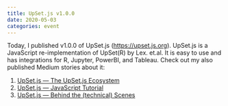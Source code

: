 ```yaml
---
title: UpSet.js v1.0.0
date: 2020-05-03
categories: event
---
```


Today, I published v1.0.0 of UpSet.js (https://upset.js.org). UpSet.js is a JavaScript re-implementation of UpSet(R) by Lex. et.al. It is easy to use and has integrations for R, Jupyter, PowerBI, and Tableau. Check out my also published Medium stories about it:

1. [UpSet.js — The UpSet.js Ecosystem](https://medium.com/@sgratzl/upset-js-the-upset-js-ecosystem-ab6692d2f34a?source=friends_link&sk=6925bb1f754f4c480009d82720a796b9)
1. [UpSet.js — JavaScript Tutorial](https://medium.com/@sgratzl/upset-js-javascript-tutorial-1b84bfd6896d?source=friends_link&sk=964cb1a70e194ded26f31e371639c67e)
1. [UpSet.js — Behind the (technical) Scenes](https://medium.com/@sgratzl/upset-js-behind-the-technical-scenes-6eb0c880a03e?source=friends_link&sk=2e90d4b2e21a9f65e1d387985612dc2b)
